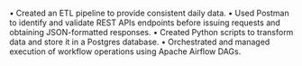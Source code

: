 • Created an ETL pipeline to provide consistent daily data.
• Used Postman to identify and validate REST APIs endpoints before issuing requests and obtaining JSON-formatted responses.
• Created Python scripts to transform data and store it in a Postgres database.
• Orchestrated and managed execution of workflow operations using Apache Airflow DAGs.
